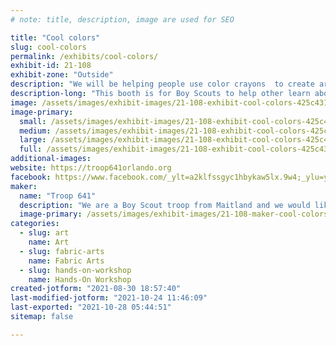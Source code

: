 ```yaml
---
# note: title, description, image are used for SEO

title: "Cool colors"
slug: cool-colors
permalink: /exhibits/cool-colors/
exhibit-id: 21-108
exhibit-zone: "Outside"
description: "We will be helping people use color crayons  to create art by melting crayons on a canvas."
description-long: "This booth is for Boy Scouts to help other learn about making art with crayons, glue and heat. Visitors will get to make their own artwork."
image: /assets/images/exhibit-images/21-108-exhibit-cool-colors-425c4312-5e12-43ec-ab3b-1cb3088fa895-large.jpeg
image-primary: 
  small: /assets/images/exhibit-images/21-108-exhibit-cool-colors-425c4312-5e12-43ec-ab3b-1cb3088fa895-small.jpeg
  medium: /assets/images/exhibit-images/21-108-exhibit-cool-colors-425c4312-5e12-43ec-ab3b-1cb3088fa895-medium.jpeg
  large: /assets/images/exhibit-images/21-108-exhibit-cool-colors-425c4312-5e12-43ec-ab3b-1cb3088fa895-large.jpeg
  full: /assets/images/exhibit-images/21-108-exhibit-cool-colors-425c4312-5e12-43ec-ab3b-1cb3088fa895-full.jpeg
additional-images: 
website: https://troop641orlando.org
facebook: https://www.facebook.com/_ylt=a2klfssgyc1hbykaw5lx.9w4;_ylu=y29sbwnizjeecg9zaziednrpzandb2nvmzawxzeec2vja3ny/rv=2/re=1630392481/ro=10/ru=https%3a%2f%2f%2fgroups%2f2855712968021301/rk=2/rs=mkqaiaraqqycfpfu5zefwto79qk-
maker: 
  name: "Troop 641"
  description: "We are a Boy Scout troop from Maitland and we would like to do an exhibit. We were thinking of crayon canvas. People can melt crayons to a canvas to make art."
  image-primary: /assets/images/exhibit-images/21-108-maker-cool-colors-6cfa1ba6-a389-4ea3-968b-8664bc58ba34-medium.jpeg
categories: 
  - slug: art
    name: Art
  - slug: fabric-arts
    name: Fabric Arts
  - slug: hands-on-workshop
    name: Hands-On Workshop
created-jotform: "2021-08-30 18:57:40"
last-modified-jotform: "2021-10-24 11:46:09"
last-exported: "2021-10-28 05:44:51"
sitemap: false

---
```

